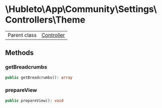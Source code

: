 
# \Hubleto\App\Community\Settings\Controllers\Theme
<table class='table-default dense'>
<tr><td>Parent class</td><td><a href="../../../../Erp/Controller">Controller</a></td></tr></table>


## Methods

### getBreadcrumbs

```php
public getBreadcrumbs(): array
```


### prepareView

```php
public prepareView(): void
```


